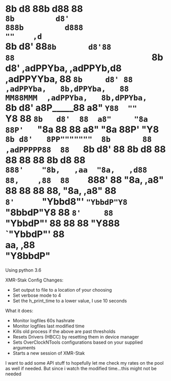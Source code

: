                                                                                                                                      
8b           d8                                    88b           d88                            88                                   
`8b         d8'                                    888b         d888                            ""    ,d                             
 `8b       d8'                                     88`8b       d8'88                                  88                             
  `8b     d8'  ,adPPYba,   ,adPPYb,d8  ,adPPYYba,  88 `8b     d8' 88   ,adPPYba,   8b,dPPYba,   88  MM88MMM  ,adPPYba,   8b,dPPYba,  
   `8b   d8'  a8P_____88  a8"    `Y88  ""     `Y8  88  `8b   d8'  88  a8"     "8a  88P'   `"8a  88    88    a8"     "8a  88P'   "Y8  
    `8b d8'   8PP"""""""  8b       88  ,adPPPPP88  88   `8b d8'   88  8b       d8  88       88  88    88    8b       d8  88          
     `888'    "8b,   ,aa  "8a,   ,d88  88,    ,88  88    `888'    88  "8a,   ,a8"  88       88  88    88,   "8a,   ,a8"  88          
      `8'      `"Ybbd8"'   `"YbbdP"Y8  `"8bbdP"Y8  88     `8'     88   `"YbbdP"'   88       88  88    "Y888  `"YbbdP"'   88          
                           aa,    ,88                                                                                                
                            "Y8bbdP"                                                                                             
=================================================================================================================================
							
							
Using python 3.6
							
XMR-Stak Config Changes:
- Set output to file to a location of your choosing
- Set verbose mode to 4
- Set the h_print_time to a lower value, I use 10 seconds

What it does:
- Monitor logfiles 60s hashrate
- Monitor logfiles last modified time
- Kills old process if the above are past thresholds
- Resets Drivers (HBCC) by resetting them in device manager
- Sets OverClockNTools configurations based on your supplied arguments
- Starts a new session of XMR-Stak

I want to add some API stuff to hopefully let me check my rates on the pool as well if needed. But since i watch the modified time...this might not be needed